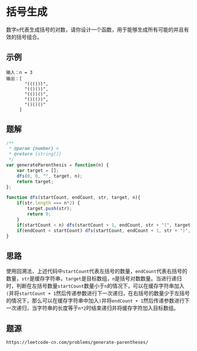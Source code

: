 # 括号生成
数字`n`代表生成括号的对数，请你设计一个函数，用于能够生成所有可能的并且有效的括号组合。

## 示例
```
输入：n = 3
输出：[
       "((()))",
       "(()())",
       "(())()",
       "()(())",
       "()()()"
     ]
```

## 题解

```javascript
/**
 * @param {number} n
 * @return {string[]}
 */
var generateParenthesis = function(n) {
    var target = [];
    dfs(0, 0, "", target, n);
    return target;
};

function dfs(startCount, endCount, str, target, n){
    if(str.length === n*2) {
        target.push(str);
        return 0;
    }
    if(startCount < n) dfs(startCount + 1, endCount, str + "(", target, n);
    if(endCount < startCount) dfs(startCount, endCount + 1, str + ")", target, n);
}
```


## 思路
使用回溯法，上述代码中`startCount`代表左括号的数量，`endCount`代表右括号的数量，`str`是缓存字符串，`target`是目标数组，`n`是括号对数数量。当进行递归时，判断在左括号数量`startCount`数量小于`n`的情况下，可以在缓存字符串加入`(`并将`startCount + 1`然后传递参数进行下一次递归，在右括号的数量少于左括号的情况下，那么可以在缓存字符串中加入`)`并将`endCount + 1`然后传递参数进行下一次递归，当字符串的长度等于`n*2`时结束递归并将缓存字符加入目标数组。




## 题源

```
https://leetcode-cn.com/problems/generate-parentheses/
```
